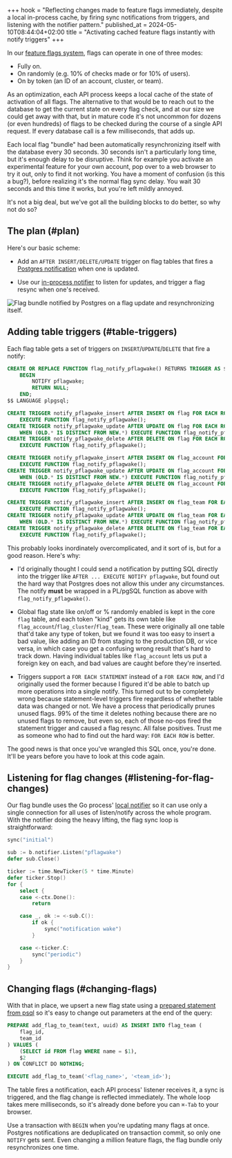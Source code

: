 +++
hook = "Reflecting changes made to feature flags immediately, despite a local in-process cache, by firing sync notifications from triggers, and listening with the notifier pattern."
published_at = 2024-05-10T08:44:04+02:00
title = "Activating cached feature flags instantly with notify triggers"
+++

In our [feature flags system](/fragments/typed-feature-flags), flags can operate in one of three modes:

* Fully on.
* On randomly (e.g. 10% of checks made or for 10% of users).
* On by token (an ID of an account, cluster, or team).

As an optimization, each API process keeps a local cache of the state of activation of all flags. The alternative to that would be to reach out to the database to get the current state on every flag check, and at our size we could get away with that, but in mature code it's not uncommon for dozens (or even hundreds) of flags to be checked during the course of a single API request. If every database call is a few milliseconds, that adds up.

Each local flag "bundle" had been automatically resynchronizing itself with the database every 30 seconds. 30 seconds isn't a particularly long time, but it's enough delay to be disruptive. Think for example you activate an experimental feature for your own account, pop over to a web browser to try it out, only to find it not working. You have a moment of confusion (is this a bug?), before realizing it's the normal flag sync delay. You wait 30 seconds and this time it works, but you're left mildly annoyed.

It's not a big deal, but we've got all the building blocks to do better, so why not do so?

## The plan (#plan)

Here's our basic scheme:

* Add an `AFTER INSERT/DELETE/UPDATE` trigger on flag tables that fires a [Postgres notification](https://www.postgresql.org/docs/current/sql-notify.html) when one is updated.

* Use our [in-process notifier](/notifier) to listen for updates, and trigger a flag resync when one's received.

<img src="/assets/images/fragments/instant-feature-flags/flag-sync.svg" alt="Flag bundle notified by Postgres on a flag update and resynchronizing itself.">

## Adding table triggers (#table-triggers)

Each flag table gets a set of triggers on `INSERT`/`UPDATE`/`DELETE` that fire a notify:

``` sql
CREATE OR REPLACE FUNCTION flag_notify_pflagwake() RETURNS TRIGGER AS $$
    BEGIN
        NOTIFY pflagwake;
        RETURN NULL;
    END;
$$ LANGUAGE plpgsql;

CREATE TRIGGER notify_pflagwake_insert AFTER INSERT ON flag FOR EACH ROW
    EXECUTE FUNCTION flag_notify_pflagwake();
CREATE TRIGGER notify_pflagwake_update AFTER UPDATE ON flag FOR EACH ROW
    WHEN (OLD.* IS DISTINCT FROM NEW.*) EXECUTE FUNCTION flag_notify_pflagwake();
CREATE TRIGGER notify_pflagwake_delete AFTER DELETE ON flag FOR EACH ROW
    EXECUTE FUNCTION flag_notify_pflagwake();

CREATE TRIGGER notify_pflagwake_insert AFTER INSERT ON flag_account FOR EACH ROW
    EXECUTE FUNCTION flag_notify_pflagwake();
CREATE TRIGGER notify_pflagwake_update AFTER UPDATE ON flag_account FOR EACH ROW
    WHEN (OLD.* IS DISTINCT FROM NEW.*) EXECUTE FUNCTION flag_notify_pflagwake();
CREATE TRIGGER notify_pflagwake_delete AFTER DELETE ON flag_account FOR EACH ROW
    EXECUTE FUNCTION flag_notify_pflagwake();

CREATE TRIGGER notify_pflagwake_insert AFTER INSERT ON flag_team FOR EACH ROW
    EXECUTE FUNCTION flag_notify_pflagwake();
CREATE TRIGGER notify_pflagwake_update AFTER UPDATE ON flag_team FOR EACH ROW
    WHEN (OLD.* IS DISTINCT FROM NEW.*) EXECUTE FUNCTION flag_notify_pflagwake();
CREATE TRIGGER notify_pflagwake_delete AFTER DELETE ON flag_team FOR EACH ROW
    EXECUTE FUNCTION flag_notify_pflagwake();
```

This probably looks inordinately overcomplicated, and it sort of is, but for a good reason. Here's why:

* I'd originally thought I could send a notification by putting SQL directly into the trigger like `AFTER ... EXECUTE NOTIFY pflagwake`, but found out the hard way that Postgres does not allow this under any circumstances. The notify **must** be wrapped in a PL/pgSQL function as above with `flag_notify_pflagwake()`.

* Global flag state like on/off or % randomly enabled is kept in the core `flag` table, and each token "kind" gets its own table like `flag_account`/`flag_cluster`/`flag_team`. These were originally all one table that'd take any type of token, but we found it was too easy to insert a bad value, like adding an ID from staging to the production DB, or vice versa, in which case you get a confusing wrong result that's hard to track down. Having individual tables like `flag_account` lets us put a foreign key on each, and bad values are caught before they're inserted.

* Triggers support a `FOR EACH STATEMENT` instead of a `FOR EACH ROW`, and I'd originally used the former because I figured it'd be able to batch up more operations into a single notify. This turned out to be completely wrong because statement-level triggers fire regardless of whether table data was changed or not. We have a process that periodically prunes unused flags. 99% of the time it deletes nothing because there are no unused flags to remove, but even so, each of those no-ops fired the statement trigger and caused a flag resync. All false positives. Trust me as someone who had to find out the hard way: `FOR EACH ROW` is better.

The good news is that once you've wrangled this SQL once, you're done. It'll be years before you have to look at this code again.

## Listening for flag changes (#listening-for-flag-changes)

Our flag bundle uses the Go process' [local notifier](/notifier) so it can use only a single connection for all uses of listen/notify across the whole program. With the notifier doing the heavy lifting, the flag sync loop is straightforward:

``` go
sync("initial")

sub := b.notifier.Listen("pflagwake")
defer sub.Close()

ticker := time.NewTicker(5 * time.Minute)
defer ticker.Stop()
for {
	select {
	case <-ctx.Done():
		return

	case _, ok := <-sub.C():
		if ok {
			sync("notification wake")
		}

	case <-ticker.C:
		sync("periodic")
	}
}
```

## Changing flags (#changing-flags)

With that in place, we upsert a new flag state using a [prepared statement from psql](/fragments/prepared-statements-psql) so it's easy to change out parameters at the end of the query:

``` sql
PREPARE add_flag_to_team(text, uuid) AS INSERT INTO flag_team (
    flag_id,
    team_id
) VALUES (
    (SELECT id FROM flag WHERE name = $1),
    $2
) ON CONFLICT DO NOTHING;

EXECUTE add_flag_to_team('<flag_name>', '<team_id>');
```

The table fires a notification, each API process' listener receives it, a sync is triggered, and the flag change is reflected immediately. The whole loop takes mere milliseconds, so it's already done before you can `⌘-Tab` to your browser.

Use a transaction with `BEGIN` when you're updating many flags at once. Postgres notifications are deduplicated on transaction commit, so only one `NOTIFY` gets sent. Even changing a million feature flags, the flag bundle only resynchronizes one time.